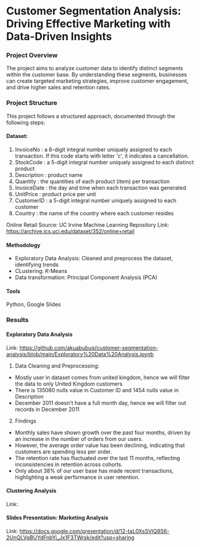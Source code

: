 # Customer Segmentation Analysis: Driving Effective Marketing with Data-Driven Insights

### Project Overview
The project aims to analyze customer data to identify distinct segments within the customer base. By understanding these segments, businesses can create targeted marketing strategies, improve customer engagement, and drive higher sales and retention rates.

### Project Structure
This project follows a structured approach, documented through the following steps:

#### Dataset:

1. InvoiceNo    : a 6-digit integral number uniquely assigned to each transaction. If this code starts with letter 'c', it indicates a cancellation.
2. StockCode    : a 5-digit integral number uniquely assigned to each distinct product	
3. Description  : product name
4. Quantity     : the quantities of each product (item) per transaction
6. InvoiceDate  : the day and time when each transaction was generated
7. UnitPrice    : product price per unit
8. CustomerID   : a 5-digit integral number uniquely assigned to each customer	
9. Country      : the name of the country where each customer resides	


Online Retail
Source: UC Irvine Machine Learning Repository
Link: https://archive.ics.uci.edu/dataset/352/online+retail

#### Methodology
- Exploratory Data Analysis: Cleaned and preprocess the dataset, identifying trends
- CLustering: K-Means
- Data transformation: Principal Component Analysis (PCA)

#### Tools
Python, Google Slides

### Results

#### Exploratory Data Analysis
Link: https://github.com/akuabubuq/customer-segmentation-analysis/blob/main/Exploratory%20Data%20Analysis.ipynb
1. Data Cleaning and Preprocessing:
- Mostly user in dataset comes from united kingdom, hence we will filter the data to only United Kingdom customers
- There is 135080 nulls value in Customer ID and 1454 nulls value in Description
- December 2011 doesn't have a full month day, hence we will filter out records in December 2011
2. Findings
- Monthly sales have shown growth over the past four months, driven by an increase in the number of orders from our users.
- However, the average order value has been declining, indicating that customers are spending less per order.
- The retention rate has fluctuated over the last 11 months, reflecting inconsistencies in retention across cohorts.
- Only about 38% of our user base has made recent transactions, highlighting a weak performance in user retention.

#### Clustering Analysis
Link:

#### Slides Presentation: Marketing Analysis
Link: https://docs.google.com/presentation/d/12-taL0XsSVlQ8S6-2UnQLVqBUYdFnbYi_Jx1F3TWrsk/edit?usp=sharing
